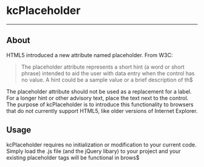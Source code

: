 # kcPlaceholder
---
## About
HTML5 introduced a new attribute named placeholder. From W3C:

>The placeholder attribute represents a short hint (a word or short phrase) intended to aid the user with data entry when the control has no value. A hint could be a sample value or a brief description of th$

The placeholder attribute should not be used as a replacement for a label. For a longer hint or other advisory text, place the text next to the control.
The purpose of kcPlaceholder is to introduce this functionality to browsers that do not currently support HTML5, like older versions of Internet Explorer.

## Usage
kcPlaceholder requires no initialization or modification to your current code. Simply load the .js file (and the jQuery libary) to your project and your existing placeholder tags will be functional in brows$
